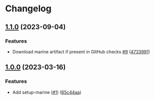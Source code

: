 # Changelog

## [1.1.0](https://github.com/fluencelabs/setup-marine/compare/v1.0.0...v1.1.0) (2023-09-04)


### Features

* Download marine artifact if present in GitHub checks [#9](https://github.com/fluencelabs/setup-marine/issues/9) ([4733991](https://github.com/fluencelabs/setup-marine/commit/47339915415022202640227368a392f9943ee6cd))

## [1.0.0](https://github.com/fluencelabs/setup-marine/compare/v1.0.0...v1.0.0) (2023-03-16)


### Features

* Add setup-marine ([#1](https://github.com/fluencelabs/setup-marine/issues/1)) ([65c44aa](https://github.com/fluencelabs/setup-marine/commit/65c44aaf8ee123124c4eb38aea46a824ea98b517))

